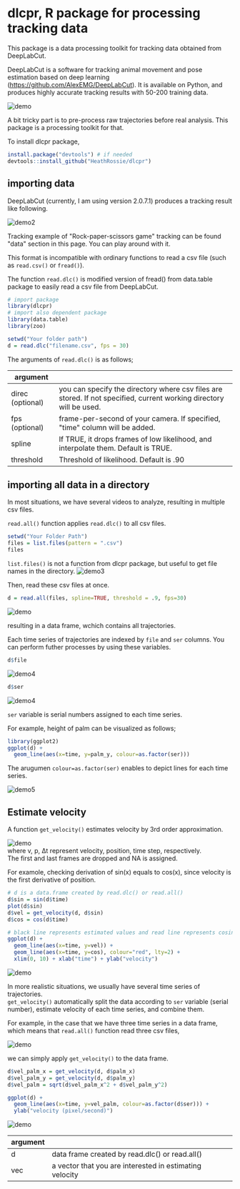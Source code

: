 # dlcpr, R package for processing tracking data
This package is a data processing toolkit for tracking data obtained from DeepLabCut.


DeepLabCut is a software for tracking animal movement and pose estimation based on deep learning (https://github.com/AlexEMG/DeepLabCut). It is available on Python, and produces highly accurate tracking results with 50-200 training data.

![demo](https://user-images.githubusercontent.com/17682330/72917667-8a903b00-3d44-11ea-93a2-370357be680e.gif)

A bit tricky part is to pre-process raw trajectories before real analysis.  This package is a processing toolkit for that.


To install dlcpr package, 
```r
install.package("devtools") # if needed
devtools::install_github("HeathRossie/dlcpr")
```


## importing data
DeepLabCut (currently, I am using version 2.0.7.1) produces a tracking result like following.

![demo2](https://user-images.githubusercontent.com/17682330/72918441-f32be780-3d45-11ea-95c9-7e95fbae39d6.png)


Tracking example of "Rock-paper-scissors game" tracking can be found "data" section in this page. You can play around with it.


This format is incompatible with ordinary functions to read a csv file (such as `read.csv()` or `fread()`).


The function `read.dlc()` is modified version of fread() from data.table package to easily read a csv file from DeepLabCut.

```r
# import package
library(dlcpr)
# import also dependent package
library(data.table) 
library(zoo)

setwd("Your folder path")
d = read.dlc("filename.csv", fps = 30)
```

The arguments of `read.dlc()` is as follows;


| argument |  |
----|---- 
| direc (optional) | you can specify the directory where csv files are stored. If not specified, current working directory will be used. |
| fps (optional) | frame-per-second of your camera. If specified, "time" column will be added. |
| spline | If TRUE, it drops frames of low likelihood, and interpolate them. Default is TRUE. |
| threshold | Threshold of likelihood. Default is .90 |


## importing all data in a directory
In most situations, we have several videos to analyze, resulting in multiple csv files.


`read.all()` function applies `read.dlc()` to all csv files.
```r
setwd("Your Folder Path")
files = list.files(pattern = ".csv")
files
```

`list.files()` is not a function from dlcpr package, but useful to get file names in the directory.
![demo3](https://user-images.githubusercontent.com/17682330/72967674-257b2a80-3dc2-11ea-97c2-2930590e67a6.png)

Then, read these csv files at once. 
```r
d = read.all(files, spline=TRUE, threshold = .9, fps=30)
```
![demo](https://user-images.githubusercontent.com/17682330/72969594-172f0d80-3dc6-11ea-8ea1-1bcbb8a8a663.png)

resulting in a data frame, wchich contains all trajectories.

Each time series of trajectories are indexed by `file` and `ser` columns. You can perform futher processes by using these variables.

```r
d$file
```
![demo4](https://user-images.githubusercontent.com/17682330/72968488-ea79f680-3dc3-11ea-88d4-a27100253b8b.png)


```r
d$ser
```
![demo4](https://user-images.githubusercontent.com/17682330/72968503-f06fd780-3dc3-11ea-9d75-d91080e97e39.png)


`ser` variable is serial numbers assigned to each time series.


For example, height of palm can be visualized as follows;

```r
library(ggplot2)
ggplot(d) +
  geom_line(aes(x=time, y=palm_y, colour=as.factor(ser)))
```
The arugumen `colour=as.factor(ser)` enables to depict lines for each time series.

![demo5](https://user-images.githubusercontent.com/17682330/72969041-06ca6300-3dc5-11ea-9a53-e46ee79e2051.png)



## Estimate velocity
A function `get_velocity()` estimates velocity by 3rd order approximation.  

![demo](https://user-images.githubusercontent.com/17682330/73118967-bb968880-3f5b-11ea-9512-1617757f6fd0.png)  
where v, p, Δt represent velocity, position, time step, respectively.  
The first and last frames are dropped and NA is assigned.


For examole, checking derivation of sin(x) equals to cos(x), since velocity is the first derivative of position.


```r
# d is a data.frame created by read.dlc() or read.all()
d$sin = sin(d$time)
plot(d$sin)
d$vel = get_velocity(d, d$sin)
d$cos = cos(d$time)

# black line represents estimated values and read line represents cosine function
ggplot(d) +
  geom_line(aes(x=time, y=vel)) +
  geom_line(aes(x=time, y=cos), colour="red", lty=2) +
  xlim(0, 10) + xlab("time") + ylab("velocity")

```

![demo](https://user-images.githubusercontent.com/17682330/73118924-15e31980-3f5b-11ea-8b95-7f0be9c5452b.png)



In more realistic situations, we usually have several time series of trajectories.  
`get_velocity()` automatically split the data according to `ser` variable (serial number), estimate velocity of each time series, and combine them.


For example, in the case that we have three time series in a data frame, which means that `read.all()` function read three csv files, 

![demo](https://user-images.githubusercontent.com/17682330/73119079-3613d800-3f5d-11ea-9242-d0a1b1afde64.png)


we can simply apply `get_velocity()` to the data frame.

```r
d$vel_palm_x = get_velocity(d, d$palm_x)
d$vel_palm_y = get_velocity(d, d$palm_y)
d$vel_palm = sqrt(d$vel_palm_x^2 + d$vel_palm_y^2)

ggplot(d) +
  geom_line(aes(x=time, y=vel_palm, colour=as.factor(d$ser))) + 
  ylab("velocity (pixel/second)")
```

![demo](https://user-images.githubusercontent.com/17682330/73119032-aa9a4700-3f5c-11ea-9624-d056634e658d.png)



| argument |  |
----|---- 
| d | data frame created by read.dlc() or read.all() |
| vec | a vector that you are interested in estimating velocity | 

